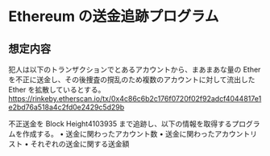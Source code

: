 # Ethereum の送金追跡プログラム

## 想定内容

犯人は以下のトランザクションでとあるアカウントから、まあまあな量の Ether を不正に送金し、その後捜査の撹乱のため複数のアカウントに対して流出した Ether を拡散しているとする。
https://rinkeby.etherscan.io/tx/0x4c86c6b2c176f0720f02f92adcf4044817e1e2bd76a518a4c2fd0e2429c5d29b

不正送金を Block Height4103935 まで追跡し、以下の情報を取得するプログラムを作成する。
• 送金に関わったアカウント数
• 送金に関わったアカウントリスト
• それぞれの送金に関する送金額
